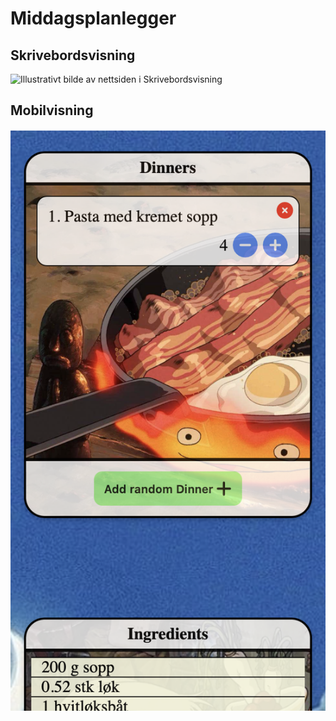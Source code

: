 # Middagsplanlegger

## Skrivebordsvisning
![Illustrativt bilde av nettsiden i Skrivebordsvisning](Skrivebordsvisning.png)

## Mobilvisning
![Illustrativt bilde av nettsiden i Mobilvisning](Mobilvisning.png)
